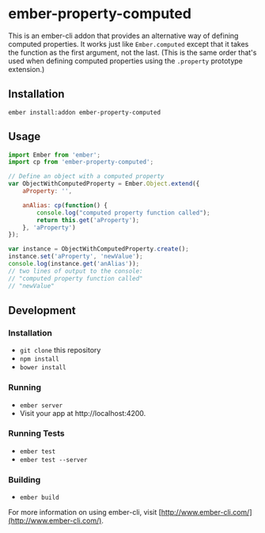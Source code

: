 # ember-property-computed

This is an ember-cli addon that provides an alternative way of defining computed properties. It works just like `Ember.computed` except that it takes the function as the first argument, not the last. (This is the same order that's used when defining computed properties using the `.property` prototype extension.)

## Installation
```
ember install:addon ember-property-computed
```

## Usage
```js
import Ember from 'ember';
import cp from 'ember-property-computed';

// Define an object with a computed property
var ObjectWithComputedProperty = Ember.Object.extend({
	aProperty: '',

	anAlias: cp(function() {
		console.log("computed property function called");
		return this.get('aProperty');
	}, 'aProperty')
});

var instance = ObjectWithComputedProperty.create();
instance.set('aProperty', 'newValue');
console.log(instance.get('anAlias'));
// two lines of output to the console:
// "computed property function called"
// "newValue"
```

## Development

### Installation

* `git clone` this repository
* `npm install`
* `bower install`

### Running

* `ember server`
* Visit your app at http://localhost:4200.

### Running Tests

* `ember test`
* `ember test --server`

### Building

* `ember build`

For more information on using ember-cli, visit [http://www.ember-cli.com/](http://www.ember-cli.com/).
